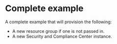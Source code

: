 # Complete example

A complete example that will provision the following:
- A new resource group if one is not passed in.
- A new Security and Compliance Center instance.
